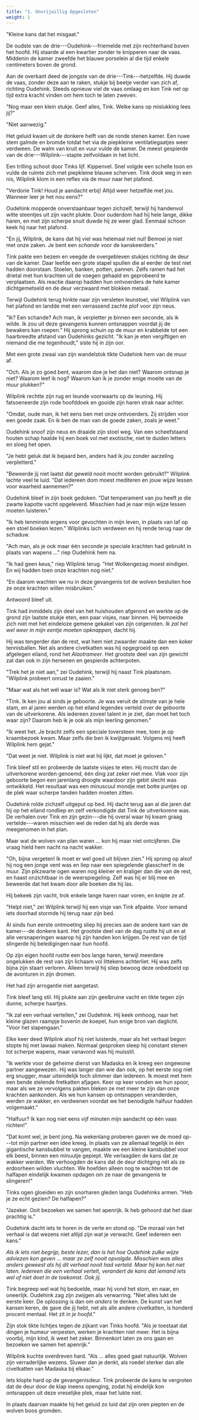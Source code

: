 ```yaml
---
title: "1. Onvrijwillig Opgesloten"
weight: 1
---
```


"Kleine kans dat het misgaat."

De oudste van de drie---Oudehink---friemelde met zijn rechterhand boven het hoofd. Hij staarde al een kwartier zonder te knipperen naar de vaas. Middenin de kamer
zweefde het blauwe porselein al die tijd enkele centimeters boven de
grond.

Aan de overkant deed de jongste van de drie---Tink---hetzelfde. Hij duwde de vaas, zonder deze aan te raken, stukje bij
beetje verder van zich af, richting Oudehink. Steeds opnieuw viel de
vaas omlaag en kon Tink net op tijd extra kracht vinden om hem toch te laten zweven.

"Nog maar een klein stukje. Geef alles, Tink. Welke kans op mislukking lees jij?"

"Niet aanwezig."

Het geluid kwam uit de donkere helft van de ronde stenen kamer. Een
ruwe stem galmde en bromde totdat het
via de piepkleine ventilatiegaatjes weer verdween. De walm van kruit en
vuur vulde de kamer. De meest gespierde van de drie---Wilplink---stapte
zelfvoldaan in het licht.

Een trilling schoot door Tinks lijf. Kippenvel. Snel volgde een schelle toon en vulde de ruimte zich met piepkleine blauwe scherven. Tink dook weg in een nis, Wilplink klom in een reflex via de muur naar het plafond.

"Verdorie Tink! Houd je aandacht erbij! Altijd weer hetzelfde met jou. Wanneer leer je het nou eens?"

Oudehink mopperde onverstaanbaar tegen zichzelf, terwijl hij
handenvol witte steentjes uit zijn vacht plukte. Door ouderdom had hij
hele lange, dikke haren, en met zijn scherpe snuit duwde hij ze weer
glad. Eenmaal schoon keek hij naar het plafond.

"En jij, Wilplink, de kans dat hij viel was helemaal niet nul! Bemoei je niet met onze zaken. Je bent een *schande* voor de kanskeerders."

Tink pakte een bezem en veegde de overgebleven stukjes richting de deur van de kamer. Daar leefde een grote stapel spullen die al eerder de test niet hadden doorstaan. Stoelen, banken, potten, pannen. Zelfs ramen had het drietal met hun krachten uit de voegen gehaald en geprobeerd te verplaatsen. Als reactie daarop hadden hun ontvoerders de hele kamer dichtgemetseld en de deur verzwaard met blokken metaal.

Terwijl Oudehink terug hinkte naar zijn versleten leunstoel, viel Wilplink van het plafond en landde met een verrassend
zachte plof voor zijn neus.

"Ik? Een schande? Ach man, ik verpletter je binnen een seconde, als
ik wilde. Ik zou uit deze gevangenis kunnen ontsnappen voordat jij
de bewakers kan roepen." Hij sprong schuin op de muur en krabbelde
tot een haarbreedte afstand van Oudehinks gezicht. "Ik kan je eten
vergiftigen en niemand die me tegenhoudt," siste hij in zijn oor.

Met een grote zwaai van zijn wandelstok tikte Oudehink hem van de muur
af.

"Och. Als je zo goed bent, waarom doe je het dan niet? Waarom ontsnap je
niet? Waarom leef ik nog? Waarom kan ik je zonder enige moeite van de
muur plukken?"

Wilplink rechtte zijn rug en leunde voorwaarts op de leuning. Hij fatsoeneerde zijn rode hoofddoek en gooide
zijn haren strak naar achter.

"Omdat, oude man, ik het eens ben met onze ontvoerders. Zij strijden voor een goede zaak. En ik ben de man van de goede zaken, zoals
je weet."

Oudehink snoof zijn neus en draaide zijn stoel weg. Van een scheefstaand
houten schap haalde hij een boek vol met exotische, niet te duiden
letters en sloeg het open.

"Je hebt geluk dat ik bejaard ben, anders had ik _jou_ zonder aarzeling
verpletterd."

"Beweerde jij niet laatst dat geweld nooit mocht worden gebruikt?" Wilplink lachte veel te luid. "Dat iedereen dom moest mediteren en jouw wijze lessen voor waarheid aannemen?"

Oudehink bleef in zijn boek gedoken. "Dat temperament van jou heeft je
die zwarte kapotte vacht opgeleverd. Misschien had je naar mijn
wijze lessen moeten luisteren."

"Ik heb tenminste ergens voor gevochten in mijn leven, in plaats van laf
op een stoel boeken lezen." Wilplinks lach verdween en hij rende terug naar de schaduw.

"Ach man, als je ook maar één seconde je speciale krachten had gebruikt
in plaats van wapens ..." riep
Oudehink hem na.

"Ik had geen keus," riep Wilplink terug. "Het Wolkengezag moest eindigen. En wij hadden toen onze krachten nog niet."

"En daarom wachten we nu in deze gevangenis tot de wolven besluiten hoe ze onze krachten willen misbruiken."

Antwoord bleef uit.

Tink had inmiddels zijn deel van het huishouden afgerond en werkte op de
grond zijn laatste stukje eten, een paar visjes, naar binnen. Hij
bemoeide zich niet met het eindeloze gemene gekakel van zijn celgenoten.
*Ik zal het wel weer in mijn eentje moeten opknappen,* dacht hij.

Hij was tengerder dan de rest, wat hem niet zwaarder maakte
dan een koker tennisballen. Net als andere civetkatten was hij
opgegroeid op een afgelegen eiland, rond het *Alaotrameer*. Het grootste
deel van zijn gewicht zat dan ook in zijn hersenen en gespierde
achterpoten.

"Trek het je niet aan," zei Oudehink, terwijl hij naast Tink plaatsnam. "Wilplink probeert onrust te zaaien."

"Maar wat als het wél waar is? Wat als ik niet sterk genoeg ben?"

"Tink. Ik ken jou al sinds je geboorte. Je was veruit de slimste van je
hele stam, en al jaren werden op het eiland legendes verteld over de
geboorte van de uitverkorene. Als iedereen zoveel talent in je ziet, dan
moet het toch waar zijn? Daarom heb ik je ook als mijn leerling
genomen."

"Ik weet het. Je bracht zelfs een speciale toversteen mee, toen je op
kraambezoek kwam. Maar zelfs die ben ik kwijtgeraakt. Volgens mij heeft
Wilplink hem gejat."

"Dat weet je niet. Wilplink is niet wat hij lijkt, dat moet je geloven."

Tink bleef stil en probeerde de laatste visjes te eten. Hij mocht dan de uitverkorene worden genoemd, één ding zat zeker niet
mee. Vlak voor zijn geboorte begon een jarenlang droogte waardoor zijn gebit slecht was ontwikkeld. Het resultaat was een minuscuul
mondje met botte puntjes op de plek waar scherpe tanden hadden moeten
zitten.

Oudehink rolde zichzelf uitgeput op bed. Hij dacht terug aan al die jaren dat hij op het eiland rondliep en zelf
verkondigde dat Tink de uitverkorene was. De verhalen over Tink en zijn
gezin---die hij overal waar hij kwam graag vertelde---waren misschien
wel de reden dat hij als derde was meegenomen in het plan. 

Maar wat de wolven van plan waren ... kon hij maar niet ontcijferen. Die vraag hield hem nacht na nacht wakker.

"Oh, bijna vergeten! Ik moet er wel goed uit blijven zien." Hij sprong op alsof hij nog een jonge vent was en liep naar een
spiegelende glasscherf in de muur. Zijn pikzwarte
ogen waren nog kleiner en kraliger dan die van de rest, en haast
onzichtbaar in de weerspiegeling. Zelf was hij er blij mee en beweerde dat het kwam door alle boeken die hij las.

Hij bekeek zijn vacht, trok enkele lange haren naar voren, en knipte ze af.

"Helpt niet," zei Wilplink terwijl hij een visje van Tink
afpakte. Voor iemand iets doorhad stormde hij terug naar zijn bed.

Al sinds hun eerste ontmoeting sliep hij precies aan de
andere kant van de kamer---de donkere kant. Het grootste deel van de
dag rustte hij uit en at alle versnaperingen waarop hij zijn handen kon
krijgen. De rest van de tijd slingerde hij beledigingen naar hun hoofd.

Op zijn eigen hoofd rustte een bos lange haren, terwijl meerdere
ongelukken de rest van zijn lichaam vol littekens achterliet. Hij was zelfs bijna zijn staart verloren. Alleen terwijl hij sliep bewoog
deze onbedoeld op de avonturen in zijn dromen. 

Het had zijn arrogantie niet aangetast.

Tink bleef lang stil. Hij plukte aan zijn geelbruine vacht en tikte
tegen zijn dunne, scherpe haartjes. 

"Ik zal een verhaal vertellen," zei Oudehink. Hij keek omhoog, naar het kleine glazen raampje bovenin de koepel, hun enige bron van daglicht. "Voor het slapengaan."

Elke keer deed Wilplink alsof hij niet luisterde,
maar als het verhaal begon stopte hij met lawaai maken. Normaal gesproken sleep hij constant stenen tot scherpe wapens, maar vanavond was hij muisstil.

"Ik werkte voor de geheime dienst van Madaska en ik
kreeg een ongewone partner aangewezen. Hij was langer dan wie dan
ook, op het eerste oog niet erg snugger, maar uiteindelijk toch slimmer
dan iedereen. Ik moest met hem een bende stelende fretkatten afjagen. Keer op keer vonden we hun spoor, maar als we ze vervolgens pakten bleken ze met meer te zijn dan onze krachten aankonden. Als we hun kansen op ontsnappen veranderden, werden ze wakker, en verdwenen
voordat we het benodigde halfuur hadden volgemaakt."

"Halfuur? Ik kan nog niet eens vijf minuten mijn aandacht op één vaas
richten!"

"Dat komt wel, je bent jong. Na wekenlang proberen gaven we de moed op---tot mijn partner een idee kreeg. In plaats van ze allemaal tegelijk in één gigantische kansbubbel te vangen, maakte we een kleine kansbubbel
voor elk beest, binnen een minuutje gepiept. We verlaagden de kans dat ze wakker werden. We verhoogden de kans dat de deur dichtging nét als ze erdoorheen wilden vluchten. We hoefden alleen nog te wachten tot de halfapen eindelijk kwamen opdagen om ze naar de gevangenis te slingeren!"

Tinks ogen gloeiden en zijn snorharen gleden langs Oudehinks armen. "Heb je ze echt gezien? De halfapen?"

"Jazeker. Ooit bezoeken we samen het apenrijk. Ik
heb gehoord dat het daar prachtig is."

Oudehink dacht iets te horen in de verte en stond op. "De moraal
van het verhaal is dat wezens niet altijd zijn wat je verwacht. Geef iedereen een kans."

*Als ik iets niet begrijp, beste lezer, dan is het hoe Oudehink zulke wijze adviezen kon geven ... maar ze zelf nooit opvolgde. Misschien was alles anders geweest als hij dit verhaal nooit had verteld. Maar hij kan het niet laten. Iedereen die een verhaal vertelt, verandert de kans dat iemand iets wel of niet doet in de toekomst. Ook jij.*

Tink begreep wel wat hij bedoelde, maar hij vond het stom, en naar, en oneerlijk. Oudehink zag zijn zwijgen als verwarring. "Niet alles lukt de eerste keer. De oplossing is dan om _anders_ te denken. De kunst van het kansen keren, de gave die jij hebt, net als alle andere civetkatten, is honderd procent mentaal. Het zit _in je hoofd_."

Zijn stok tikte lichtjes tegen de zijkant van Tinks hoofd. "Als je toestaat dat dingen je humeur verpesten, werken je krachten niet meer. Het is bijna voorbij, mijn kind, ik weet het zeker. Binnenkort laten ze ons gaan en bezoeken we samen het apenrijk."

Wilplink kuchte overdreven hard. "Als ... alles goed gaat natuurlijk. Wolven zijn verraderlijke wezens. Sluwer dan je denkt, als roedel sterker dan alle civetkatten van Madaska bij elkaar."

Iets klopte hard op de gevangenisdeur. Tink probeerde de kans te vergroten dat de deur door de klap ineens openging, zodat hij eindelijk kon ontsnappen uit deze vreselijke plek, maar het lukte niet. 

In plaats daarvan maakte hij het geluid zo luid dat zijn oren piepten en de wolven boos gromden.
